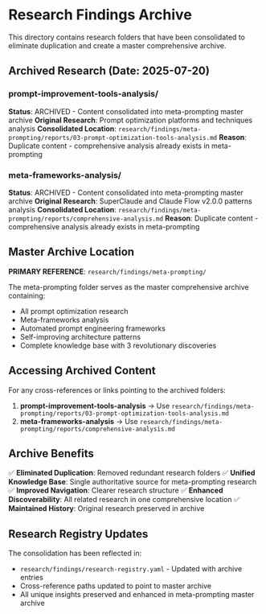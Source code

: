 # Research Findings Archive

This directory contains research folders that have been consolidated to eliminate duplication and create a master comprehensive archive.

## Archived Research (Date: 2025-07-20)

### prompt-improvement-tools-analysis/
**Status**: ARCHIVED - Content consolidated into meta-prompting master archive
**Original Research**: Prompt optimization platforms and techniques analysis
**Consolidated Location**: `research/findings/meta-prompting/reports/03-prompt-optimization-tools-analysis.md`
**Reason**: Duplicate content - comprehensive analysis already exists in meta-prompting

### meta-frameworks-analysis/ 
**Status**: ARCHIVED - Content consolidated into meta-prompting master archive
**Original Research**: SuperClaude and Claude Flow v2.0.0 patterns analysis
**Consolidated Location**: `research/findings/meta-prompting/reports/comprehensive-analysis.md`
**Reason**: Duplicate content - comprehensive analysis already exists in meta-prompting

## Master Archive Location

**PRIMARY REFERENCE**: `research/findings/meta-prompting/`

The meta-prompting folder serves as the master comprehensive archive containing:
- All prompt optimization research
- Meta-frameworks analysis
- Automated prompt engineering frameworks
- Self-improving architecture patterns
- Complete knowledge base with 3 revolutionary discoveries

## Accessing Archived Content

For any cross-references or links pointing to the archived folders:

1. **prompt-improvement-tools-analysis** → Use `research/findings/meta-prompting/reports/03-prompt-optimization-tools-analysis.md`
2. **meta-frameworks-analysis** → Use `research/findings/meta-prompting/reports/comprehensive-analysis.md`

## Archive Benefits

✅ **Eliminated Duplication**: Removed redundant research folders
✅ **Unified Knowledge Base**: Single authoritative source for meta-prompting research  
✅ **Improved Navigation**: Clearer research structure
✅ **Enhanced Discoverability**: All related research in one comprehensive location
✅ **Maintained History**: Original research preserved in archive

## Research Registry Updates

The consolidation has been reflected in:
- `research/findings/research-registry.yaml` - Updated with archive entries
- Cross-reference paths updated to point to master archive
- All unique insights preserved and enhanced in meta-prompting master archive